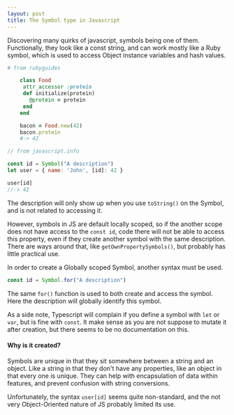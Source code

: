 ```yaml
---
layout: post
title: The Symbol type in Javascript
---
```


Discovering many quirks of javascript, symbols being one of them. Functionally, they look like a const string, and can work mostly like a Ruby symbol, which is used to access Object instance variables and hash values.

```ruby
# from rubyguides

    class Food
     attr_accessor :protein
     def initialize(protein)
       @protein = protein
     end
    end

    bacon = Food.new(42)
    bacon.protein
    #-> 42
```

```javascript
// from javascript.info

const id = Symbol("A description")
let user = { name: 'John', [id]: 42 }

user[id]
//-> 42
```

The description will only show up when you use `toString()` on the Symbol, and is not related to accessing it. 

However, symbols in JS are default locally scoped, so if the another scope does not have access to the `const id`, code there will not be able to access this property, even if they create another symbol with the same  description. There are ways around that, like `getOwnPropertySymbols()`, but probably has little practical use.

In order to create a Globally scoped Symbol, another syntax must be used.

```javascript
const id = Symbol.for("A description")
```

The same `for()` function is used to both create and access the symbol. Here the description will globally identify this symbol.

As a side note, Typescript will complain if you define a symbol with `let` or `var`, but is fine with `const`. It make sense as you are not suppose to mutate it after creation, but there seems to be no documentation on this.

#### Why is it created?

Symbols are unique in that they sit somewhere between a string and an object. Like a string in that they don't have any properties, like an object in that every one is unique. They can help with encapsulation of data within features, and prevent confusion with string conversions.

Unfortunately, the syntax `user[id]` seems quite non-standard, and the not very Object-Oriented nature of JS probably limited its use.

